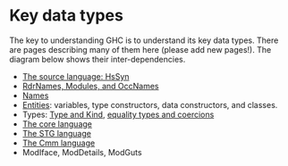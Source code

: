 # Key data types



The key to understanding GHC is to understand its key data types.  There are pages describing many of them here (please add new pages!).  The diagram below shows their inter-dependencies.


- [The source language: HsSyn](commentary/compiler/hs-syn-type) 
- [RdrNames, Modules, and OccNames](commentary/compiler/rdr-name-type)
- [Names](commentary/compiler/name-type)
- [Entities](commentary/compiler/entity-types): variables, type constructors, data constructors, and classes.
- Types: [Type and Kind](commentary/compiler/type-type), [equality types and coercions](commentary/compiler/fc)
- [The core language](commentary/compiler/core-syn-type)
- [The STG language](commentary/compiler/stg-syn-type)
- [The Cmm language](commentary/compiler/cmm-type)
- ModIface, ModDetails, ModGuts
